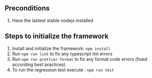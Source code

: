 ## Preconditions
1. Have the lastest stable nodejs installed
## Steps to initialize the framework
1. Install and initialize the framework:
     ```npm install```
2. Run ``` npm run lint ``` to fix any typescript lint errors
3. Run ``` npm run prettier-format ``` to fix any format code errors (fixed according best practices)
4. To run the regression test execute : ```npm run test```